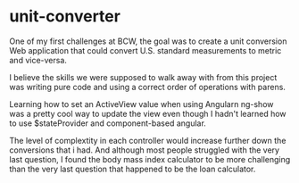 # unit-converter
One of my first challenges at BCW, the goal was to create a unit conversion Web application that could convert U.S. standard measurements to metric and vice-versa.

I believe the skills we were supposed to walk away with from this project was writing pure code and using a correct order of operations with parens.

Learning how to set an ActiveView value when using Angularn ng-show was a pretty cool way to update the view even though I hadn't learned how to use $stateProvider and component-based angular.

The level of complextity in each controller would increase further down the conversions that i had. And although most people struggled with the very last question, I found the body mass index calculator to be more challenging than the very last question that happened to be the loan calculator. 


